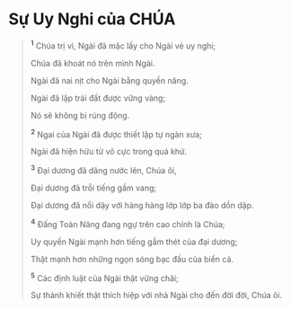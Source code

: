 # Sự Uy Nghi của CHÚA

> <sup><b>1</b></sup> Chúa trị vì, Ngài đã mặc lấy cho Ngài vẻ uy nghi;
>
> Chúa đã khoát nó trên mình Ngài.
>
> Ngài đã nai nịt cho Ngài bằng quyền năng.
>
> Ngài đã lập trái đất được vững vàng;
>
> Nó sẽ không bị rúng động.
>
> <sup><b>2</b></sup> Ngai của Ngài đã được thiết lập tự ngàn xưa;
>
> Ngài đã hiện hữu từ vô cực trong quá khứ.
>
> <sup><b>3</b></sup> Ðại dương đã dâng nước lên, Chúa ôi,
>
> Ðại dương đã trỗi tiếng gầm vang;
>
> Ðại dương đã nổi dậy với hàng hàng lớp lớp ba đào dồn dập.
>
> <sup><b>4</b></sup> Ðấng Toàn Năng đang ngự trên cao chính là Chúa;
>
> Uy quyền Ngài mạnh hơn tiếng gầm thét của đại dương;
>
> Thật mạnh hơn những ngọn sóng bạc đầu của biển cả.
>
> <sup><b>5</b></sup> Các định luật của Ngài thật vững chãi;
>
> Sự thánh khiết thật thích hiệp với nhà Ngài cho đến đời đời, Chúa ôi.
